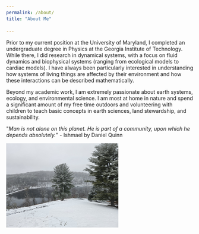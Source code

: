 ```yaml
---
permalink: /about/
title: "About Me"

---
```


Prior to my current position at the University of Maryland, I completed an undergraduate degree in Physics at the Georgia Institute of Technology. While there, I did research in dynamical systems, with a focus on fluid dynamics and biophysical systems (ranging from ecological models to cardiac models). I have always been particularly interested in understanding how systems of living things are affected by their environment and how these interactions can be described mathematically.

Beyond my academic work, I am extremely passionate about earth systems, ecology, and environmental science. I am most at home in nature and spend a significant amount of my free time outdoors and volunteering with children to teach basic concepts in earth sciences, land stewardship, and sustainability. 

"_Man is not alone on this planet. He is part of a community, upon which he depends absolutely._" - Ishmael by Daniel Quinn

<img src=/assets/20250212_134117.jpg width="60%">

